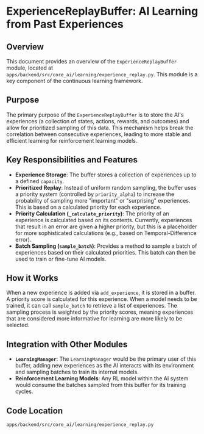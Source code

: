 # ExperienceReplayBuffer: AI Learning from Past Experiences

## Overview

This document provides an overview of the `ExperienceReplayBuffer` module, located at `apps/backend/src/core_ai/learning/experience_replay.py`. This module is a key component of the continuous learning framework.

## Purpose

The primary purpose of the `ExperienceReplayBuffer` is to store the AI's experiences (a collection of states, actions, rewards, and outcomes) and allow for prioritized sampling of this data. This mechanism helps break the correlation between consecutive experiences, leading to more stable and efficient learning for reinforcement learning models.

## Key Responsibilities and Features

*   **Experience Storage**: The buffer stores a collection of experiences up to a defined `capacity`.
*   **Prioritized Replay**: Instead of uniform random sampling, the buffer uses a priority system (controlled by `priority_alpha`) to increase the probability of sampling more "important" or "surprising" experiences. This is based on a calculated priority for each experience.
*   **Priority Calculation (`_calculate_priority`)**: The priority of an experience is calculated based on its contents. Currently, experiences that result in an error are given a higher priority, but this is a placeholder for more sophisticated calculations (e.g., based on Temporal-Difference error).
*   **Batch Sampling (`sample_batch`)**: Provides a method to sample a batch of experiences based on their calculated priorities. This batch can then be used to train or fine-tune AI models.

## How it Works

When a new experience is added via `add_experience`, it is stored in a buffer. A priority score is calculated for this experience. When a model needs to be trained, it can call `sample_batch` to retrieve a list of experiences. The sampling process is weighted by the priority scores, meaning experiences that are considered more informative for learning are more likely to be selected.

## Integration with Other Modules

*   **`LearningManager`**: The `LearningManager` would be the primary user of this buffer, adding new experiences as the AI interacts with its environment and sampling batches to train its internal models.
*   **Reinforcement Learning Models**: Any RL model within the AI system would consume the batches sampled from this buffer for its training cycles.

## Code Location

`apps/backend/src/core_ai/learning/experience_replay.py`